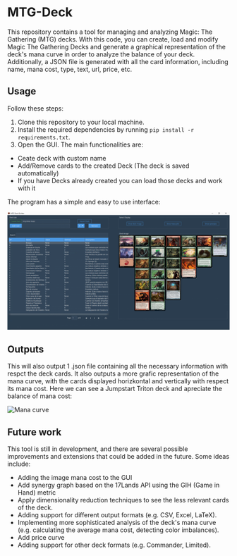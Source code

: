 # MTG-Deck
This repository contains a tool for managing and analyzing Magic: The Gathering (MTG) decks. 
With this code, you can create, load and modify Magic The Gathering Decks and generate a graphical representation of the deck's mana curve in order to analyze the balance of your deck. Additionally, a JSON file is generated with all the card information, including name, mana cost, type, text, url, price, etc.

## Usage

Follow these steps:

1. Clone this repository to your local machine.
2. Install the required dependencies by running `pip install -r requirements.txt`.
3. Open the GUI. The main functionalities are:
  - Ceate deck with custom name
  - Add/Remove cards to the created Deck (The deck is saved automatically)
  - If you have Decks already created you can load those decks and work with it

The program has a simple and easy to use interface:

![GUI](https://github.com/VictorEscribano/MTG-Deck/blob/main/Graphic%20Material/GUI_image.PNG)


## Outputs

This will also output 1 .json file containing all the necessary information with respct the deck cards.
It also outputs a more grafic representation of the mana curve, with the cards displayed horizkontal and vertically with respect its mana cost.
Here we can see a Jumpstart Triton deck and apreciate the balance of mana cost:

![Mana curve](https://github.com/VictorEscribano/MTG-Deck/blob/main/Graphic%20Material/tritones.png)



## Future work

This tool is still in development, and there are several possible improvements and extensions that could be added in the future. Some ideas include:

- Adding the image mana cost to the GUI
- Add synergy graph based on the 17Lands API using the GIH (Game in Hand) metric
- Apply dimensionality reduction techniques to see the less relevant cards of the deck.
- Adding support for different output formats (e.g. CSV, Excel, LaTeX).
- Implementing more sophisticated analysis of the deck's mana curve (e.g. calculating the average mana cost, detecting color imbalances).
- Add price curve
- Adding support for other deck formats (e.g. Commander, Limited).
